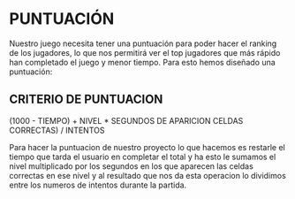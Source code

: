 # PUNTUACIÓN

Nuestro juego necesita tener una puntuación para poder hacer el ranking de los jugadores, lo que nos permitirá ver el top jugadores que más rápido han completado el juego y menor tiempo. Para esto hemos diseñado una puntuación:

## CRITERIO DE PUNTUACION

(1000 - TIEMPO) + NIVEL * SEGUNDOS DE APARICION CELDAS CORRECTAS) / INTENTOS

Para hacer la puntuacion de nuestro proyecto lo que hacemos es restarle el tiempo que tarda el usuario en completar el total y ha esto le sumamos el nivel multiplicado por los segundos en los que aparecen las celdas correctas en ese nivel y al resultado que nos da esta operacion lo dividimos entre los numeros de intentos durante la partida.
